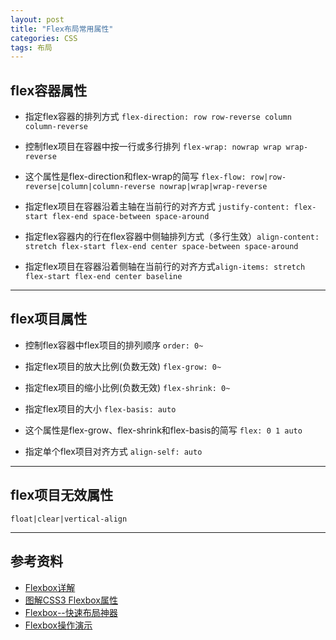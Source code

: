```yaml
---
layout: post
title: "Flex布局常用属性"
categories: CSS
tags: 布局
---
```


## flex容器属性

* 指定flex容器的排列方式 `flex-direction: row row-reverse column column-reverse`

* 控制flex项目在容器中按一行或多行排列 `flex-wrap: nowrap wrap wrap-reverse`

* 这个属性是flex-direction和flex-wrap的简写 `flex-flow: row|row-reverse|column|column-reverse nowrap|wrap|wrap-reverse`

* 指定flex项目在容器沿着主轴在当前行的对齐方式 `justify-content: flex-start flex-end space-between space-around`

* 指定flex容器内的行在flex容器中侧轴排列方式（多行生效）`align-content: stretch flex-start flex-end center space-between space-around`

* 指定flex项目在容器沿着侧轴在当前行的对齐方式`align-items: stretch flex-start flex-end center baseline`

---

## flex项目属性

* 控制flex容器中flex项目的排列顺序 `order: 0~`

* 指定flex项目的放大比例(负数无效) `flex-grow: 0~`

* 指定flex项目的缩小比例(负数无效) `flex-shrink: 0~`

* 指定flex项目的大小 `flex-basis: auto` 

* 这个属性是flex-grow、flex-shrink和flex-basis的简写 `flex: 0 1 auto`

* 指定单个flex项目对齐方式 `align-self: auto`

---

## flex项目无效属性

`float|clear|vertical-align`

---

## 参考资料

* [Flexbox详解](https://segmentfault.com/a/1190000002910324)
* [图解CSS3 Flexbox属性](http://www.w3cplus.com/css3/a-visual-guide-to-css3-flexbox-properties.html)
* [Flexbox--快速布局神器](http://www.w3cplus.com/css3/flexbox-basics.html)
* [Flexbox操作演示](https://demos.scotch.io/visual-guide-to-css3-flexbox-flexbox-playground/demos/)














